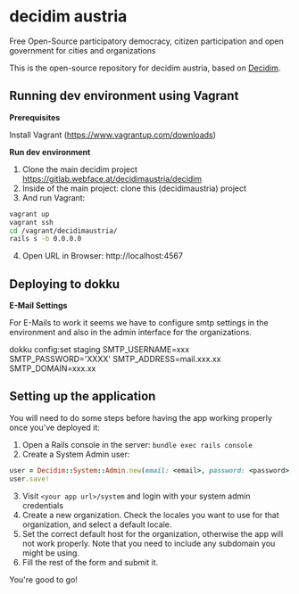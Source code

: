 # decidim austria

Free Open-Source participatory democracy, citizen participation and open government for cities and organizations

This is the open-source repository for decidim austria, based on [Decidim](https://github.com/decidim/decidim).

## Running dev environment using Vagrant

**Prerequisites**

Install Vagrant (https://www.vagrantup.com/downloads)

**Run dev environment**

1. Clone the main decidim project https://gitlab.webface.at/decidimaustria/decidim
2. Inside of the main project: clone this (decidimaustria) project
3. And run Vagrant:
```bash
vagrant up
vagrant ssh
cd /vagrant/decidimaustria/
rails s -b 0.0.0.0
```
4. Open URL in Browser: http://localhost:4567

## Deploying to dokku

**E-Mail Settings**

For E-Mails to work it seems we have to configure smtp settings in the environment and also in the admin interface for the organizations.

dokku config:set staging SMTP_USERNAME=xxx SMTP_PASSWORD='XXXX' SMTP_ADDRESS=mail.xxx.xx SMTP_DOMAIN=xxx.xx

## Setting up the application

You will need to do some steps before having the app working properly once you've deployed it:

1. Open a Rails console in the server: `bundle exec rails console`
2. Create a System Admin user:
```ruby
user = Decidim::System::Admin.new(email: <email>, password: <password>, password_confirmation: <password>)
user.save!
```
3. Visit `<your app url>/system` and login with your system admin credentials
4. Create a new organization. Check the locales you want to use for that organization, and select a default locale.
5. Set the correct default host for the organization, otherwise the app will not work properly. Note that you need to include any subdomain you might be using.
6. Fill the rest of the form and submit it.

You're good to go!
